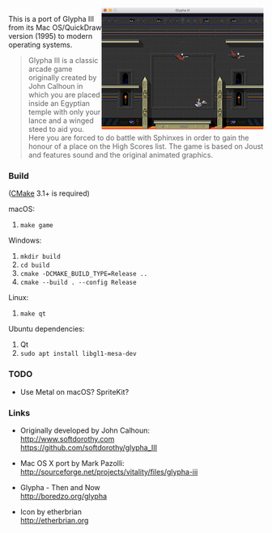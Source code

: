 <img src="/screenshot_mac.png?raw=true" alt="Mac screenshot" align="right">

This is a port of Glypha III from its Mac OS/QuickDraw version (1995) to modern operating systems.

> Glypha III is a classic arcade game originally created by John Calhoun in which you are placed inside an Egyptian temple with only your lance and a winged steed to aid you. Here you are forced to do battle with Sphinxes in order to gain the honour of a place on the High Scores list. The game is based on Joust and features sound and the original animated graphics.

### Build

([CMake](https://cmake.org) 3.1+ is required)

macOS:

1. `make game`

Windows:

1. `mkdir build`
2. `cd build`
3. `cmake -DCMAKE_BUILD_TYPE=Release ..`
4. `cmake --build . --config Release`

Linux:

1. `make qt`

Ubuntu dependencies:
1. Qt
2. `sudo apt install libgl1-mesa-dev`

### TODO

* Use Metal on macOS? SpriteKit?

### Links

- Originally developed by John Calhoun:  
<http://www.softdorothy.com>  
<https://github.com/softdorothy/glypha_III>

- Mac OS X port by Mark Pazolli:  
<http://sourceforge.net/projects/vitality/files/glypha-iii>

- Glypha - Then and Now  
<http://boredzo.org/glypha>

- Icon by etherbrian  
<http://etherbrian.org>
